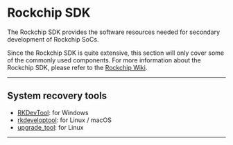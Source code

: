 # Rockchip SDK

The Rockchip SDK provides the software resources needed for secondary development of Rockchip SoCs.

Since the Rockchip SDK is quite extensive, this section will only cover some of the commonly used components. For more information about the Rockchip SDK, please refer to the [Rockchip Wiki](https://opensource.rock-chips.com/).

---

## System recovery tools

- [RKDevTool](rksdk/rkdevtool): for Windows
- [rkdeveloptool](rksdk/rkdeveloptool): for Linux / macOS
- [upgrade_tool](rksdk/upgrade_tool): for Linux

---

<DocCardList />
